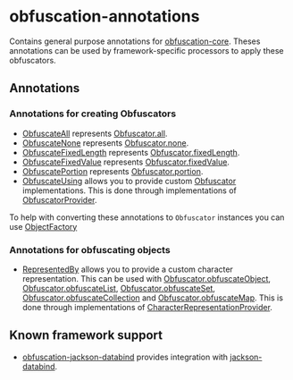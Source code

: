 # obfuscation-annotations

Contains general purpose annotations for [obfuscation-core](https://robtimus.github.io/obfuscation-core). Theses annotations can be used by framework-specific processors to apply these obfuscators.

## Annotations

### Annotations for creating Obfuscators

* [ObfuscateAll](https://robtimus.github.io/obfuscation-annotations/apidocs/com/github/robtimus/obfuscation/annotation/ObfuscateAll.html) represents [Obfuscator.all](https://robtimus.github.io/obfuscation-core/apidocs/com/github/robtimus/obfuscation/Obfuscator.html#all-char-).
* [ObfuscateNone](https://robtimus.github.io/obfuscation-annotations/apidocs/com/github/robtimus/obfuscation/annotation/ObfuscateNone.html) represents [Obfuscator.none](https://robtimus.github.io/obfuscation-core/apidocs/com/github/robtimus/obfuscation/Obfuscator.html#none--).
* [ObfuscateFixedLength](https://robtimus.github.io/obfuscation-annotations/apidocs/com/github/robtimus/obfuscation/annotation/ObfuscateFixedLength.html) represents [Obfuscator.fixedLength](https://robtimus.github.io/obfuscation-core/apidocs/com/github/robtimus/obfuscation/Obfuscator.html#fixedLength-int-char-).
* [ObfuscateFixedValue](https://robtimus.github.io/obfuscation-annotations/apidocs/com/github/robtimus/obfuscation/annotation/ObfuscateFixedValue.html) represents [Obfuscator.fixedValue](https://robtimus.github.io/obfuscation-core/apidocs/com/github/robtimus/obfuscation/Obfuscator.html#fixedValue-java.lang.String-).
* [ObfuscatePortion](https://robtimus.github.io/obfuscation-annotations/apidocs/com/github/robtimus/obfuscation/annotation/ObfuscatePortion.html) represents [Obfuscator.portion](https://robtimus.github.io/obfuscation-core/apidocs/com/github/robtimus/obfuscation/Obfuscator.html#portion--).
* [ObfuscateUsing](https://robtimus.github.io/obfuscation-annotations/apidocs/com/github/robtimus/obfuscation/annotation/ObfuscateUsing.html) allows you to provide custom [Obfuscator](https://robtimus.github.io/obfuscation-core/apidocs/com/github/robtimus/obfuscation/Obfuscator.html) implementations. This is done through implementations of [ObfuscatorProvider](https://robtimus.github.io/obfuscation-annotations/apidocs/com/github/robtimus/obfuscation/annotation/ObfuscatorProvider.html).

To help with converting these annotations to `Obfuscator` instances you can use [ObjectFactory](https://robtimus.github.io/obfuscation-annotations/apidocs/com/github/robtimus/obfuscation/annotation/ObjectFactory.html)

### Annotations for obfuscating objects

* [RepresentedBy](https://robtimus.github.io/obfuscation-annotations/apidocs/com/github/robtimus/obfuscation/annotation/RepresentedBy.html) allows you to provide a custom character representation. This can be used with [Obfuscator.obfuscateObject](https://robtimus.github.io/obfuscation-core/apidocs/com/github/robtimus/obfuscation/Obfuscator.html#obfuscateObject-T-java.util.function.Supplier-), [Obfuscator.obfuscateList](https://robtimus.github.io/obfuscation-core/apidocs/com/github/robtimus/obfuscation/Obfuscator.html#obfuscateList-java.util.List-java.util.function.Function-), [Obfuscator.obfuscateSet](https://robtimus.github.io/obfuscation-core/apidocs/com/github/robtimus/obfuscation/Obfuscator.html#obfuscateSet-java.util.Set-java.util.function.Function-), [Obfuscator.obfuscateCollection](https://robtimus.github.io/obfuscation-core/apidocs/com/github/robtimus/obfuscation/Obfuscator.html#obfuscateCollection-java.util.Collection-java.util.function.Function-) and [Obfuscator.obfuscateMap](https://robtimus.github.io/obfuscation-core/apidocs/com/github/robtimus/obfuscation/Obfuscator.html#obfuscateMap-java.util.Map-java.util.function.Function-). This is done through implementations of [CharacterRepresentationProvider](https://robtimus.github.io/obfuscation-annotations/apidocs/com/github/robtimus/obfuscation/annotation/CharacterRepresentationProvider.html).

## Known framework support

* [obfuscation-jackson-databind](https://robtimus.github.io/obfuscation-jackson-databind/) provides integration with [jackson-databind](https://github.com/FasterXML/jackson-databind).
